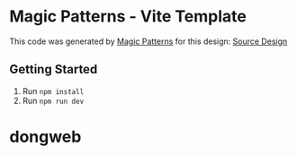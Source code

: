 # Magic Patterns - Vite Template

This code was generated by [Magic Patterns](https://magicpatterns.com) for this design: [Source Design](https://www.magicpatterns.com/c/4ysgpyfxambcrkpk9fohaa)

## Getting Started

1. Run `npm install`
2. Run `npm run dev`
# dongweb
